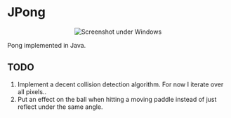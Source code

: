 JPong
=====
<p align="center">
<img src="https://raw.githubusercontent.com/m1dnight/JPong/master/screenshot.jpg" alt="Screenshot under Windows"/>
</p>
Pong implemented in Java.

TODO
----
1. Implement a decent collision detection algorithm. For now I iterate over all pixels..
2. Put an effect on the ball when hitting a moving paddle instead of just reflect under the same angle.
